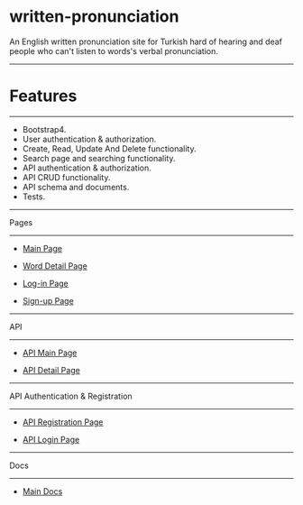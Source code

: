 # written-pronunciation
An English written pronunciation site for Turkish hard of hearing and deaf people who can't listen to words's verbal pronunciation.

***
# Features
***

- Bootstrap4.
- User authentication & authorization.
- Create, Read, Update And Delete functionality.
- Search page and searching functionality.
- API authentication & authorization.
- API CRUD functionality.
- API schema and documents.
- Tests.

***
Pages
***

- [Main Page](https://pronunciationksenofanex.herokuapp.com/)

- [Word Detail Page](https://pronunciationksenofanex.herokuapp.com/1/) 

- [Log-in Page](https://pronunciationksenofanex.herokuapp.com/users/login/)

- [Sign-up Page](https://pronunciationksenofanex.herokuapp.com/users/signup/) 

***
API
***

- [API Main Page](https://pronunciationksenofanex.herokuapp.com/api/v1/)

- [API Detail Page](https://pronunciationksenofanex.herokuapp.com/api/v1/1/) 

***
API Authentication & Registration
***

- [API Registration Page](https://pronunciationksenofanex.herokuapp.com/api/v1/rest-auth/registration/) 

- [API Login Page](https://pronunciationksenofanex.herokuapp.com/api-auth/login/?next=/api/v1/) 

***
Docs
***

- [Main Docs]( https://pronunciationksenofanex.herokuapp.com/docs/) 
